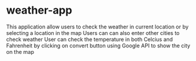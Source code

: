 # weather-app
This application allow users to check the weather in current location or by selecting a location in the map
Users can can also enter other cities to check weather
User can check the temperature in both Celcius and Fahrenheit by clicking on convert button
using Google API to show the city on the map

